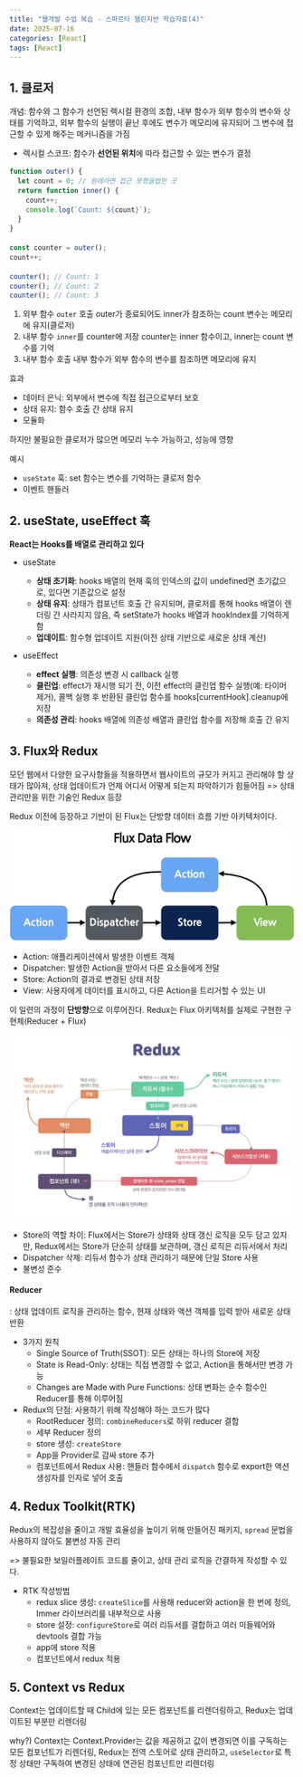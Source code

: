 ```yaml
---
title: "웹개발 수업 복습 - 스파르타 챌린지반 학습자료(4)"
date: 2025-07-16
categories: [React]
tags: [React]
---
```


## 1. 클로저
개념: 함수와 그 함수가 선언된 렉시컬 환경의 조합, 내부 함수가 외부 함수의 변수와 상태를 기억하고, 외부 함수의 실행이 끝난 후에도 변수가 메모리에 유지되어 그 변수에 접근할 수 있게 해주는 메커니즘을 가짐

- 렉시컬 스코프: 함수가 **선언된 위치**에 따라 접근할 수 있는 변수가 결정

```js
function outer() {
  let count = 0; // 원래라면 접근 못했을법한 곳
  return function inner() {
    count++;
    console.log(`Count: ${count}`);
  }
}

const counter = outer();
count++;

counter(); // Count: 1
counter(); // Count: 2
counter(); // Count: 3
```

1) 외부 함수 `outer` 호출
   outer가 종료되어도 inner가 참조하는 count 변수는 메모리에 유지(클로저)
2) 내부 함수 `inner`를 counter에 저장
   counter는 inner 함수이고, inner는 count 변수를 기억
3) 내부 함수 호출
   내부 함수가 외부 함수의 변수를 참조하면 메모리에 유지

효과
- 데이터 은닉: 외부에서 변수에 직접 접근으로부터 보호
- 상태 유지: 함수 호출 간 상태 유지
- 모듈화

하지만 불필요한 클로저가 많으면 메모리 누수 가능하고, 성능에 영향

예시
- `useState` 훅: set 함수는 변수를 기억하는 클로저 함수
- 이벤트 핸들러

## 2. useState, useEffect 훅

**React는 Hooks를 배열로 관리하고 있다**

- useState
  - **상태 초기화**: hooks 배열의 현재 훅의 인덱스의 값이 undefined면 초기값으로, 있다면 기존값으로 설정
  - **상태 유지**: 상태가 컴포넌트 호출 간 유지되며, 클로저를 통해 hooks 배열이 렌더링 간 사라지지 않음, 즉 setState가 hooks 배열과 hookIndex를 기억하게 함
  - **업데이트**: 함수형 업데이트 지원(이전 상태 기반으로 새로운 상태 계산)

- useEffect
  - **effect 실행**: 의존성 변경 시 callback 실행
  - **클린업**: effect가 재시행 되기 전, 이전 effect의 클린업 함수 실행(예: 타이머 제거), 콜백 실행 후 반환된 클린업 함수를 hooks[currentHook].cleanup에 저장
  - **의존성 관리**: hooks 배열에 의존성 배열과 클린업 함수를 저장해 호출 간 유지

## 3. Flux와 Redux
모던 웹에서 다양한 요구사항들을 적용하면서 웹사이트의 규모가 커지고 관리해야 할 상태가 많아져, 상태 업데이트가 언제 어디서 어떻게 되는지 파악하기가 힘들어짐
=> 상태 관리만을 위한 기술인 Redux 등장

Redux 이전에 등장하고 기반이 된 Flux는 단방향 데이터 흐름 기반 아키텍처이다.

![Flux 아키텍처](/assets/img/2025-07-17-183200.png)
- Action: 애플리케이션에서 발생한 이벤트 객체
- Dispatcher: 발생한 Action을 받아서 다른 요소들에게 전달
- Store: Action의 결과로 변경된 상태 저장
- View: 사용자에게 데이터를 표시하고, 다른 Action을 트리거할 수 있는 UI

이 일련의 과정이 **단방향**으로 이루어진다.
Redux는 Flux 아키텍처를 실제로 구현한 구현체(Reducer + Flux)

![Redux 아키텍처](/assets/img/2025-07-17-185300.png)
- Store의 역할 차이: Flux에서는 Store가 상태와 상태 갱신 로직을 모두 담고 있지만, Redux에서는 Store가 단순히 상태를 보관하며, 갱신 로직은 리듀서에서 처리
- Dispatcher 삭제: 리듀서 함수가 상태 관리하기 때문에 단일 Store 사용
- 불변성 준수

#### Reducer
: 상태 업데이트 로직을 관리하는 함수, 현재 상태와 액션 객체를 입력 받아 새로운 상태 반환

- 3가지 원칙
  - Single Source of Truth(SSOT): 모든 상태는 하나의 Store에 저장
  - State is Read-Only: 상태는 직접 변경할 수 없고, Action을 통해서만 변경 가능
  - Changes are Made with Pure Functions: 상태 변화는 순수 함수인 Reducer를 통해 이루어짐
- Redux의 단점: 사용하기 위해 작성해야 하는 코드가 많다
  - RootReducer 정의: `combineReducers`로 하위 reducer 결합
  - 세부 Reducer 정의
  - store 생성: `createStore`
  - App을 Provider로 감싸 store 추가
  - 컴포넌트에서 Redux 사용: 핸들러 함수에서 `dispatch` 함수로 export한 액션 생성자를 인자로 넣어 호출

## 4. Redux Toolkit(RTK)
Redux의 복잡성을 줄이고 개발 효율성을 높이기 위해 만들어진 패키지, `spread` 문법을 사용하지 않아도 불변성 자동 관리

=> 불필요한 보일러플레이트 코드를 줄이고, 상태 관리 로직을 간결하게 작성할 수 있다.

- RTK 작성방법
  - redux slice 생성: `createSlice`를 사용해 reducer와 action을 한 번에 정의, Immer 라이브러리를 내부적으로 사용
  - store 설정: `configureStore`로 여러 리듀서를 결합하고 여러 미들웨어와 devtools 결합 가능
  - app에 store 적용
  - 컴포넌트에서 redux 적용

## 5. Context vs Redux
Context는 업데이트할 때 Child에 있는 모든 컴포넌트를 리렌더링하고, Redux는 업데이트된 부분만 리렌더링

why?) Context는 Context.Provider는 값을 제공하고 값이 변경되면 이를 구독하는 모든 컴포넌트가 리렌더링, Redux는 전역 스토어로 상태 관리하고, `useSelector`로 특정 상태만 구독하여 변경된 상태에 연관된 컴포넌트만 리렌더링